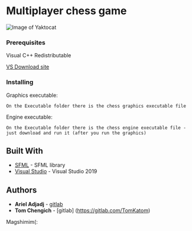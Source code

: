 # Multiplayer chess game

![Image of Yaktocat](https://image.shutterstock.com/image-illustration/chess-victory-black-white-king-260nw-1033375864.jpg)

### Prerequisites

Visual C++ Redistributable

[VS Download site](https://support.microsoft.com/en-us/help/2977003/the-latest-supported-visual-c-downloads)

### Installing

Graphics executable:

```
On the Executable folder there is the chess graphics executable file 
```

Engine executable:

```
On the Executable folder there is the chess engine executable file - just download and run it (after you run the graphics)
```

## Built With

* [SFML](https://www.sfml-dev.org/) - SFML library
* [Visual Studio](https://visualstudio.microsoft.com/vs/) - Visual Studio 2019 

## Authors

* **Ariel Adjadj**  - [gitlab](https://gitlab.com/arieladjadj)
* **Tom Chengich** - [gitlab] (https://gitlab.com/TomKatom)

Magshimim(:

